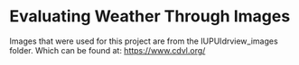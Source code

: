 # Evaluating Weather Through Images

Images that were used for this project are from the IUPUIdrview_images folder.
Which can be found at: https://www.cdvl.org/

